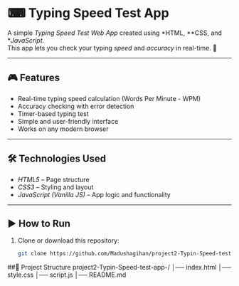 # ⌨ Typing Speed Test App

A simple *Typing Speed Test Web App* created using *HTML, **CSS, and **JavaScript*.  
This app lets you check your typing *speed* and *accuracy* in real-time. 🚀

---

## 🎮 Features
- Real-time typing speed calculation (Words Per Minute - WPM)
- Accuracy checking with error detection
- Timer-based typing test
- Simple and user-friendly interface
- Works on any modern browser

---

## 🛠 Technologies Used
- *HTML5* – Page structure  
- *CSS3* – Styling and layout  
- *JavaScript (Vanilla JS)* – App logic and functionality  

---

## ▶ How to Run
1. Clone or download this repository:
   ```bash
   git clone https://github.com/Madushagihan/project2-Typin-Speed-test-app-.git

##📁 Project Structure
project2-Typin-Speed-test-app-/
│── index.html
│── style.css
│── script.js
│── README.md
